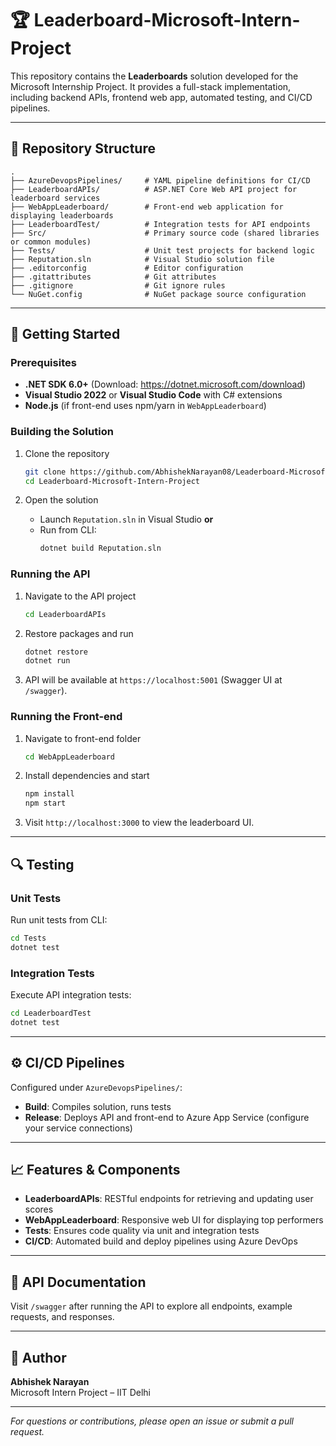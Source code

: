 # 🏆 Leaderboard-Microsoft-Intern-Project

This repository contains the **Leaderboards** solution developed for the Microsoft Internship Project. It provides a full-stack implementation, including backend APIs, frontend web app, automated testing, and CI/CD pipelines.

---

## 📁 Repository Structure

```
.
├── AzureDevopsPipelines/     # YAML pipeline definitions for CI/CD
├── LeaderboardAPIs/          # ASP.NET Core Web API project for leaderboard services
├── WebAppLeaderboard/        # Front-end web application for displaying leaderboards
├── LeaderboardTest/          # Integration tests for API endpoints
├── Src/                      # Primary source code (shared libraries or common modules)
├── Tests/                    # Unit test projects for backend logic
├── Reputation.sln            # Visual Studio solution file
├── .editorconfig             # Editor configuration
├── .gitattributes            # Git attributes
├── .gitignore                # Git ignore rules
└── NuGet.config              # NuGet package source configuration
```

---

## 🚀 Getting Started

### Prerequisites

- **.NET SDK 6.0+** (Download: https://dotnet.microsoft.com/download)  
- **Visual Studio 2022** or **Visual Studio Code** with C# extensions  
- **Node.js** (if front-end uses npm/yarn in `WebAppLeaderboard`)  

### Building the Solution

1. Clone the repository  
   ```bash
   git clone https://github.com/AbhishekNarayan08/Leaderboard-Microsoft-Intern-Project.git
   cd Leaderboard-Microsoft-Intern-Project
   ```

2. Open the solution  
   - Launch `Reputation.sln` in Visual Studio **or**  
   - Run from CLI:
     ```bash
     dotnet build Reputation.sln
     ```

### Running the API

1. Navigate to the API project  
   ```bash
   cd LeaderboardAPIs
   ```
2. Restore packages and run  
   ```bash
   dotnet restore
   dotnet run
   ```
3. API will be available at `https://localhost:5001` (Swagger UI at `/swagger`).

### Running the Front-end

1. Navigate to front-end folder  
   ```bash
   cd WebAppLeaderboard
   ```
2. Install dependencies and start  
   ```bash
   npm install
   npm start
   ```
3. Visit `http://localhost:3000` to view the leaderboard UI.

---

## 🔍 Testing

### Unit Tests

Run unit tests from CLI:
```bash
cd Tests
dotnet test
```

### Integration Tests

Execute API integration tests:
```bash
cd LeaderboardTest
dotnet test
```

---

## ⚙️ CI/CD Pipelines

Configured under `AzureDevopsPipelines/`:
- **Build**: Compiles solution, runs tests  
- **Release**: Deploys API and front-end to Azure App Service (configure your service connections)

---

## 📈 Features & Components

- **LeaderboardAPIs**: RESTful endpoints for retrieving and updating user scores  
- **WebAppLeaderboard**: Responsive web UI for displaying top performers  
- **Tests**: Ensures code quality via unit and integration tests  
- **CI/CD**: Automated build and deploy pipelines using Azure DevOps

---

## 📄 API Documentation

Visit `/swagger` after running the API to explore all endpoints, example requests, and responses.

---

## 👤 Author

**Abhishek Narayan**  
Microsoft Intern Project – IIT Delhi  

---

*For questions or contributions, please open an issue or submit a pull request.*  
